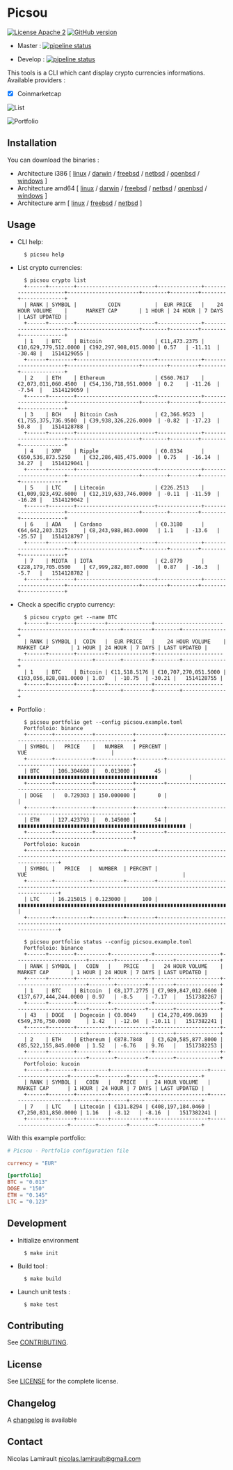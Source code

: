 # Picsou

[![License Apache 2][badge-license]](LICENSE)
[![GitHub version](https://badge.fury.io/gh/nlamirault%2Fpicsou.svg)](https://badge.fury.io/gh/nlamirault%2Fpicsou)

* Master : [![pipeline status](https://gitlab.com/nicolas-lamirault/picsou/badges/master/pipeline.svg)](https://gitlab.com/nicolas-lamirault/picsou/commits/master)

* Develop : [![pipeline status](https://gitlab.com/nicolas-lamirault/picsou/badges/develop/pipeline.svg)](https://gitlab.com/nicolas-lamirault/picsou/commits/develop)


This tools is a CLI which cant display crypto currencies informations.
Available providers :

* [x] Coinmarketcap

![List](assets/images/picsou-list-0.2.0.png)

![Portfolio](assets/images/picsou-portfolio-0.2.0.png)


## Installation

You can download the binaries :

* Architecture i386 [ [linux](https://bintray.com/artifact/download/nlamirault/oss/picsou-0.3.0_linux_386) / [darwin](https://bintray.com/artifact/download/nlamirault/oss/picsou-0.3.0_darwin_386) / [freebsd](https://bintray.com/artifact/download/nlamirault/oss/picsou-0.3.0_freebsd_386) / [netbsd](https://bintray.com/artifact/download/nlamirault/oss/picsou-0.3.0_netbsd_386) / [openbsd](https://bintray.com/artifact/download/nlamirault/oss/picsou-0.3.0_openbsd_386) / [windows](https://bintray.com/artifact/download/nlamirault/oss/picsou-0.3.0_windows_386.exe) ]
* Architecture amd64 [ [linux](https://bintray.com/artifact/download/nlamirault/oss/picsou-0.3.0_linux_amd64) / [darwin](https://bintray.com/artifact/download/nlamirault/oss/picsou-0.3.0_darwin_amd64) / [freebsd](https://bintray.com/artifact/download/nlamirault/oss/picsou-0.3.0_freebsd_amd64) / [netbsd](https://bintray.com/artifact/download/nlamirault/oss/picsou-0.3.0_netbsd_amd64) / [openbsd](https://bintray.com/artifact/download/nlamirault/oss/picsou-0.3.0_openbsd_amd64) / [windows](https://bintray.com/artifact/download/nlamirault/oss/picsou-0.3.0_windows_amd64.exe) ]
* Architecture arm [ [linux](https://bintray.com/artifact/download/nlamirault/oss/picsou-0.3.0_linux_arm) / [freebsd](https://bintray.com/artifact/download/nlamirault/oss/picsou-0.3.0_freebsd_arm) / [netbsd](https://bintray.com/artifact/download/nlamirault/oss/picsou-0.3.0_netbsd_arm) ]


## Usage

* CLI help:

        $ picsou help

* List crypto currencies:

        $ picsou crypto list
        +------+--------+-------------------------+--------------+----------------------+-----------------------+--------+---------+--------+--------------+
        | RANK | SYMBOL |          COIN           |  EUR PRICE   |    24 HOUR VOLUME    |      MARKET CAP       | 1 HOUR | 24 HOUR | 7 DAYS | LAST UPDATED |
        +------+--------+-------------------------+--------------+----------------------+-----------------------+--------+---------+--------+--------------+
        | 1    | BTC    | Bitcoin                 | €11,473.2375 | €10,629,779,512.0000 | €192,297,908,015.0000 | 0.57   | -11.11  | -30.48 |   1514129055 |
        +------+--------+-------------------------+--------------+----------------------+-----------------------+--------+---------+--------+--------------+
        | 2    | ETH    | Ethereum                | €560.7617    | €2,073,011,060.4500  | €54,136,718,951.0000  | 0.2    | -11.26  | -7.54  |   1514129059 |
        +------+--------+-------------------------+--------------+----------------------+-----------------------+--------+---------+--------+--------------+
        | 3    | BCH    | Bitcoin Cash            | €2,366.9523  | €1,755,375,736.9500  | €39,938,326,226.0000  | -0.82  | -17.23  | 50.8   |   1514128788 |
        +------+--------+-------------------------+--------------+----------------------+-----------------------+--------+---------+--------+--------------+
        | 4    | XRP    | Ripple                  | €0.8334      | €650,536,873.5250    | €32,286,485,475.0000  | 0.75   | -16.14  | 34.27  |   1514129041 |
        +------+--------+-------------------------+--------------+----------------------+-----------------------+--------+---------+--------+--------------+
        | 5    | LTC    | Litecoin                | €226.2513    | €1,009,923,492.6000  | €12,319,633,746.0000  | -0.11  | -11.59  | -16.28 |   1514129042 |
        +------+--------+-------------------------+--------------+----------------------+-----------------------+--------+---------+--------+--------------+
        | 6    | ADA    | Cardano                 | €0.3180      | €64,642,203.3125     | €8,243,988,863.0000   | 1.1    | -13.6   | -25.57 |   1514128797 |
        +------+--------+-------------------------+--------------+----------------------+-----------------------+--------+---------+--------+--------------+
        | 7    | MIOTA  | IOTA                    | €2.8779      | €228,179,705.0500    | €7,999,282,807.0000   | 0.87   | -16.3   | -5.7   |   1514128782 |
        +------+--------+-------------------------+--------------+----------------------+-----------------------+--------+---------+--------+--------------+


* Check a specific crypto currency:

        $ picsou crypto get --name BTC
        +------+--------+---------+--------------+----------------------+-----------------------+--------+---------+--------+--------------+
        | RANK | SYMBOL |  COIN   |  EUR PRICE   |    24 HOUR VOLUME    |      MARKET CAP       | 1 HOUR | 24 HOUR | 7 DAYS | LAST UPDATED |
        +------+--------+---------+--------------+----------------------+-----------------------+--------+---------+--------+--------------+
        | 1    | BTC    | Bitcoin | €11,518.5176 | €10,707,270,051.5000 | €193,056,828,081.0000 | 1.07   | -10.75  | -30.21 |   1514128755 |
        +------+--------+---------+--------------+----------------------+-----------------------+--------+---------+--------+--------------+

* Portfolio :

        $ picsou portfolio get --config picsou.example.toml
        Portfoloio: binance
        +--------+------------+------------+---------+--------------------------------------------------------+
        | SYMBOL |   PRICE    |   NUMBER   | PERCENT |                          VUE                           |
        +--------+------------+------------+---------+--------------------------------------------------------+
        | BTC    | 106.304608 |   0.013000 |      45 | ∎∎∎∎∎∎∎∎∎∎∎∎∎∎∎∎∎∎∎∎∎∎∎∎∎∎∎∎∎∎∎∎∎∎∎∎∎∎∎∎∎∎∎∎∎          |
        +--------+------------+------------+---------+--------------------------------------------------------+
        | DOGE   |   0.729303 | 150.000000 |       0 |                                                        |
        +--------+------------+------------+---------+--------------------------------------------------------+
        | ETH    | 127.423793 |   0.145000 |      54 | ∎∎∎∎∎∎∎∎∎∎∎∎∎∎∎∎∎∎∎∎∎∎∎∎∎∎∎∎∎∎∎∎∎∎∎∎∎∎∎∎∎∎∎∎∎∎∎∎∎∎∎∎∎∎ |
        +--------+------------+------------+---------+--------------------------------------------------------+
        Portfoloio: kucoin
        +--------+-----------+----------+---------+------------------------------------------------------------------------------------------------------+
        | SYMBOL |   PRICE   |  NUMBER  | PERCENT |                                                 VUE                                                  |
        +--------+-----------+----------+---------+------------------------------------------------------------------------------------------------------+
        | LTC    | 16.215015 | 0.123000 |     100 | ∎∎∎∎∎∎∎∎∎∎∎∎∎∎∎∎∎∎∎∎∎∎∎∎∎∎∎∎∎∎∎∎∎∎∎∎∎∎∎∎∎∎∎∎∎∎∎∎∎∎∎∎∎∎∎∎∎∎∎∎∎∎∎∎∎∎∎∎∎∎∎∎∎∎∎∎∎∎∎∎∎∎∎∎∎∎∎∎∎∎∎∎∎∎∎∎∎∎∎∎ |
        +--------+-----------+----------+---------+------------------------------------------------------------------------------------------------------+

        $ picsou portfolio status --config picsou.example.toml
        Portfoloio: binance
        +------+--------+----------+-------------+---------------------+-----------------------+--------+---------+--------+--------------+
        | RANK | SYMBOL |   COIN   |    PRICE    |   24 HOUR VOLUME    |      MARKET CAP       | 1 HOUR | 24 HOUR | 7 DAYS | LAST UPDATED |
        +------+--------+----------+-------------+---------------------+-----------------------+--------+---------+--------+--------------+
        | 1    | BTC    | Bitcoin  | €8,177.2775 | €7,989,847,012.6600 | €137,677,444,244.0000 | 0.97   | -8.5    | -7.17  |   1517382267 |
        +------+--------+----------+-------------+---------------------+-----------------------+--------+---------+--------+--------------+
        | 43   | DOGE   | Dogecoin | €0.0049     | €14,270,499.8639    | €549,376,750.0000     | 1.42   | -12.04  | -10.11 |   1517382241 |
        +------+--------+----------+-------------+---------------------+-----------------------+--------+---------+--------+--------------+
        | 2    | ETH    | Ethereum | €878.7848   | €3,620,585,877.8000 | €85,522,155,845.0000  | 1.52   | -6.76   | 9.76   |   1517382253 |
        +------+--------+----------+-------------+---------------------+-----------------------+--------+---------+--------+--------------+
        Portfoloio: kucoin
        +------+--------+----------+-----------+-------------------+---------------------+--------+---------+--------+--------------+
        | RANK | SYMBOL |   COIN   |   PRICE   |  24 HOUR VOLUME   |     MARKET CAP      | 1 HOUR | 24 HOUR | 7 DAYS | LAST UPDATED |
        +------+--------+----------+-----------+-------------------+---------------------+--------+---------+--------+--------------+
        | 7    | LTC    | Litecoin | €131.8294 | €408,197,184.0460 | €7,250,831,850.0000 | 1.16   | -8.12   | -8.16  |   1517382241 |
        +------+--------+----------+-----------+-------------------+---------------------+--------+---------+--------+--------------+


With this example portfolio:

```toml
# Picsou - Portfolio configuration file

currency = "EUR"

[portfolio]
BTC = "0.013"
DOGE = "150"
ETH = "0.145"
LTC = "0.123"
```




## Development

* Initialize environment

        $ make init

* Build tool :

        $ make build

* Launch unit tests :

        $ make test

## Contributing

See [CONTRIBUTING](CONTRIBUTING.md).


## License

See [LICENSE](LICENSE) for the complete license.


## Changelog

A [changelog](ChangeLog.md) is available


## Contact

Nicolas Lamirault <nicolas.lamirault@gmail.com>

[badge-license]: https://img.shields.io/badge/license-Apache2-green.svg?style=flat
